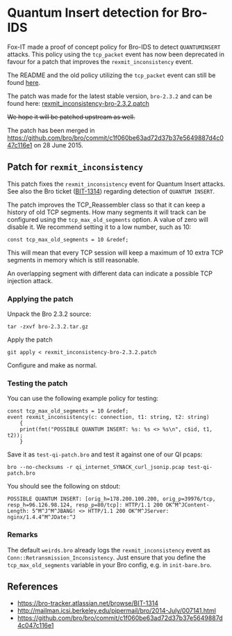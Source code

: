 Quantum Insert detection for Bro-IDS
===================================

Fox-IT made a proof of concept policy for Bro-IDS to detect `QUANTUMINSERT` attacks. This policy using the `tcp_packet` event has now been deprecated in favour for a patch that improves the `rexmit_inconsistency` event.

The README and the old policy utilizing the `tcp_packet` event can still be found [here](./old).

The patch was made for the latest stable version, `bro-2.3.2` and can be found here: [rexmit_inconsistency-bro-2.3.2.patch](./rexmit_inconsistency-bro-2.3.2.patch)

~~We hope it will be patched upstream as well.~~

The patch has been merged in https://github.com/bro/bro/commit/c1f060be63ad72d37b37e5649887d4c047c116e1 on 28 June 2015.

Patch for `rexmit_inconsistency`
--------------------------------

This patch fixes the `rexmit_inconsistency` event for Quantum Insert attacks. See also the Bro ticket ([BIT-1314](https://bro-tracker.atlassian.net/browse/BIT-1314)) regarding detection of `QUANTUM INSERT`.

The patch improves the TCP_Reassembler class so that it can keep a history of old TCP segments. How many segments it will track can be configured using the
`tcp_max_old_segments` option. A value of zero will disable it. We recommend setting it to a low number, such as 10:

```bro
const tcp_max_old_segments = 10 &redef;
```

This will mean that every TCP session will keep a maximum of 10 extra TCP segments in memory which is still reasonable.

An overlapping segment with different data can indicate a possible TCP injection attack. 

### Applying the patch

Unpack the Bro 2.3.2 source:

```shell
tar -zxvf bro-2.3.2.tar.gz
```
	
Apply the patch

```shell
git apply < rexmit_inconsistency-bro-2.3.2.patch
```
	
Configure and make as normal.

### Testing the patch

You can use the following example policy for testing:

```bro
const tcp_max_old_segments = 10 &redef;
event rexmit_inconsistency(c: connection, t1: string, t2: string)
	{
    print(fmt("POSSIBLE QUANTUM INSERT: %s: %s <> %s\n", c$id, t1, t2));
	}
```

Save it as `test-qi-patch.bro` and test it against one of our QI pcaps:

```shell
bro --no-checksums -r qi_internet_SYNACK_curl_jsonip.pcap test-qi-patch.bro
```

You should see the following on stdout:

	POSSIBLE QUANTUM INSERT: [orig_h=178.200.100.200, orig_p=39976/tcp, resp_h=96.126.98.124, resp_p=80/tcp]: HTTP/1.1 200 OK^M^JContent-Length: 5^M^J^M^JBANG! <> HTTP/1.1 200 OK^M^JServer: nginx/1.4.4^M^JDate:^J


### Remarks
The default `weirds.bro` already logs the `rexmit_inconsistency` event as `Conn::Retransmission_Inconsistency`.
Just ensure that you define the `tcp_max_old_segments` variable in your Bro config, e.g. in `init-bare.bro`.


References
----------

 * https://bro-tracker.atlassian.net/browse/BIT-1314
 * http://mailman.icsi.berkeley.edu/pipermail/bro/2014-July/007141.html
 * https://github.com/bro/bro/commit/c1f060be63ad72d37b37e5649887d4c047c116e1
